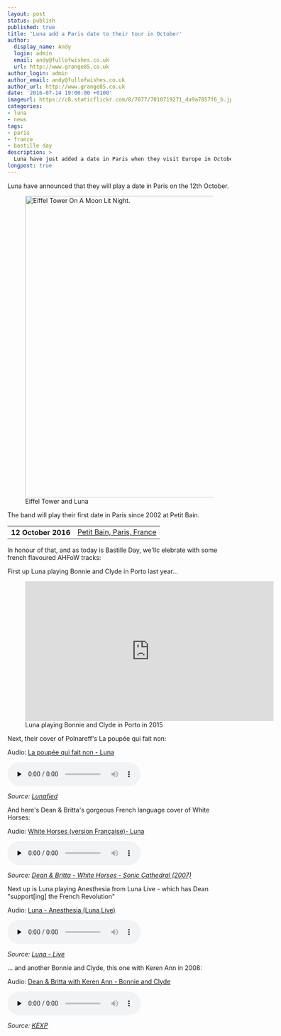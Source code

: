 ```yaml
---
layout: post
status: publish
published: true
title: 'Luna add a Paris date to their tour in October'
author:
  display_name: Andy
  login: admin
  email: andy@fullofwishes.co.uk
  url: http://www.grange85.co.uk
author_login: admin
author_email: andy@fullofwishes.co.uk
author_url: http://www.grange85.co.uk
date: '2016-07-14 19:00:00 +0100'
imageurl: https://c8.staticflickr.com/8/7077/7010719271_da9a7857f6_b.jpg
categories:
- luna
- news
tags:
- paris
- france
- bastille day
description: >
  Luna have just added a date in Paris when they visit Europe in October. Plus a few AHFoW related treats for Bastille Day!
longpost: true
---
```

<p class="lead">Luna have announced that they will play a date in Paris on the 12th October.</p>
<figure><a data-flickr-embed="true"  href="https://www.flickr.com/photos/rejik/7010719271/in/photolist-bFvLAc-7p5Smr-azcnQA-2Hby4-jhCbB4-5k78Ho-Ggqzs-hKHJPA-7LL3tk-68rK4q-FywMH-FywKc-FywLi-faVBLf-JENfNn-ACj21r-6JaPvH-BDeoFV-7hkV8W-gLTVJ3-7oBHou-feYWV2-2Wb7Qi-9oNqg5-4f9hY1-8nqsdJ-j3FZYW-6eXFao-pqpF2Z-gkwXP7-9bhaPi-itjpLC-8zdfP6-2ixBmN-7xrPvt-k2zS8e-6vgTrE-2NHzF-5sZ8RJ-6Y9uVo-5ct7xY-dfyZm-dTGvV7-8mVwLt-3gP2as-7ysJu-4gb8Di-8mVwfn-pdpwt8-pkD5ap" title="Eiffel Tower On A Moon Lit Night."><img src="https://c8.staticflickr.com/8/7077/7010719271_da9a7857f6_b.jpg" width="1024" height="680" alt="Eiffel Tower On A Moon Lit Night."></a><script async src="//embedr.flickr.com/assets/client-code.js" charset="utf-8"></script><figcaption>Eiffel Tower and Luna</figcaption></figure>
<p>The band will play their first date in Paris since 2002 at Petit Bain.</p>
<table class="table table-striped">
        <tbody>
<tr>
        <th class="col-md-4">12 October 2016</th>
        <td class="col-md-8"><a href="https://www.fullofwishes.co.uk/database/luna/shows/2016/2016-10-12-petit-bain-paris-france/">Petit Bain, Paris, France</a></td>
        </tr>

</tbody></table>

<p>In honour of that, and as today is Bastille Day, we'llc elebrate with some french flavoured AHFoW tracks:</p>
<!--more-->
<p>First up Luna playing Bonnie and Clyde in Porto last year&hellip;</p>
<figure class="caption aligncenter"><iframe width="560" height="315" src="https://www.youtube.com/embed/XxE170KbLbM" frameborder="0" allowfullscreen></iframe><figcaption class="caption-text">Luna playing Bonnie and Clyde in Porto in 2015</figcaption></figure>
<p>Next, their cover of Polnareff's La poupée qui fait non:</p>
<div class="well">
  <p class="audio">Audio: <a href="https://media.fullofwishes.co.uk/02-luna/audio/03-luna-la-poupee-qui-fait-non.mp3">La poupée qui fait non - Luna</a></p>
  <audio controls="controls" preload="none" src="https://media.fullofwishes.co.uk/02-luna/audio/03-luna-la-poupee-qui-fait-non.mp3"></audio>
  <p class="source small text-right"><em>Source: <a href="https://www.fullofwishes.co.uk/database/luna/releases/luna-lunafied-luna-covers/">Lunafied</a></em></p>
</div>
<p>And here's Dean & Britta's gorgeous French language cover of White Horses:</p>
<div class="well">
  <p class="audio">Audio: <a href="https://media.fullofwishes.co.uk/07-dean_and_britta/audio/dean-and-britta-white-horses-version-francaise.mp3">White Horses (version Fran&ccedil;aise)- Luna</a></p>
  <audio controls="controls" preload="none" src="https://media.fullofwishes.co.uk/07-dean_and_britta/audio/dean-and-britta-white-horses-version-francaise.mp3"></audio>
  <p class="source small text-right"><em>Source: <a href="https://www.fullofwishes.co.uk/database/dean-and-britta/releases/dean-and-britta-white-horses/">Dean & Britta - White Horses - Sonic Cathedral (2007)</a></em></p>
</div>
<p>Next up is Luna playing Anesthesia from Luna Live - which has Dean "support[ing] the French Revolution"</p>
<div class="well">
  <p class="audio">Audio: <a href="https://media.fullofwishes.co.uk/02-luna/audio/06-luna-anesthesia-luna-live.mp3">Luna - Anesthesia (Luna Live)</a></p>
  <audio controls="controls" preload="none" src="https://media.fullofwishes.co.uk/02-luna/audio/06-luna-anesthesia-luna-live.mp3"></audio>
  <p class="source small text-right"><em>Source: <a href="https://www.fullofwishes.co.uk/database/luna/releases/luna-live/">Luna - Live</a></em></p>
</div>
<p>&hellip; and another Bonnie and Clyde, this one with Keren Ann in 2008:</p>
<div class="well">
  <p class="audio">Audio: <a href="https://media.fullofwishes.co.uk/07-dean_and_britta/audio/dean-amd-britta-keren-ann-2008-02-15-bonnie-and-clyde.mp3">Dean & Britta with Keren Ann - Bonnie and Clyde</a></p>
  <audio controls="controls" preload="none" src="https://media.fullofwishes.co.uk/07-dean_and_britta/audio/dean-amd-britta-keren-ann-2008-02-15-bonnie-and-clyde.mp3"></audio>
  <p class="source small text-right"><em>Source: <a href="">KEXP</a></em></p>
</div>
